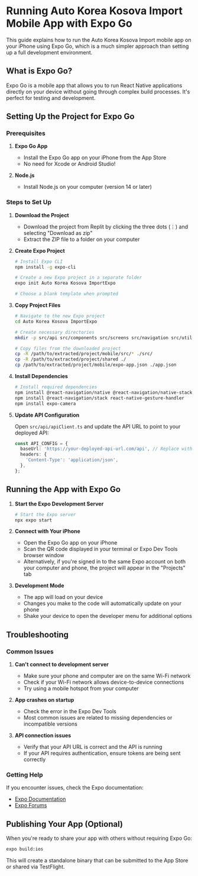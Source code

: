 # Running Auto Korea Kosova Import Mobile App with Expo Go

This guide explains how to run the Auto Korea Kosova Import mobile app on your iPhone using Expo Go, which is a much simpler approach than setting up a full development environment.

## What is Expo Go?

Expo Go is a mobile app that allows you to run React Native applications directly on your device without going through complex build processes. It's perfect for testing and development.

## Setting Up the Project for Expo Go

### Prerequisites

1. **Expo Go App**
   - Install the Expo Go app on your iPhone from the App Store
   - No need for Xcode or Android Studio!

2. **Node.js**
   - Install Node.js on your computer (version 14 or later)

### Steps to Set Up

1. **Download the Project**
   - Download the project from Replit by clicking the three dots (⋮) and selecting "Download as zip"
   - Extract the ZIP file to a folder on your computer

2. **Create Expo Project**
   
   ```bash
   # Install Expo CLI
   npm install -g expo-cli
   
   # Create a new Expo project in a separate folder
   expo init Auto Korea Kosova ImportExpo
   
   # Choose a blank template when prompted
   ```

3. **Copy Project Files**
   
   ```bash
   # Navigate to the new Expo project
   cd Auto Korea Kosova ImportExpo
   
   # Create necessary directories
   mkdir -p src/api src/components src/screens src/navigation src/utils
   
   # Copy files from the downloaded project
   cp -R /path/to/extracted/project/mobile/src/* ./src/
   cp -R /path/to/extracted/project/shared ./
   cp /path/to/extracted/project/mobile/expo-app.json ./app.json
   ```

4. **Install Dependencies**
   
   ```bash
   # Install required dependencies
   npm install @react-navigation/native @react-navigation/native-stack react-native-safe-area-context react-native-screens
   npm install @react-navigation/stack react-native-gesture-handler
   npm install expo-camera
   ```

5. **Update API Configuration**
   
   Open `src/api/apiClient.ts` and update the API URL to point to your deployed API:
   
   ```typescript
   const API_CONFIG = {
     baseUrl: 'https://your-deployed-api-url.com/api', // Replace with your API URL
     headers: {
       'Content-Type': 'application/json',
     },
   };
   ```

## Running the App with Expo Go

1. **Start the Expo Development Server**
   
   ```bash
   # Start the Expo server
   npx expo start
   ```

2. **Connect with Your iPhone**
   
   - Open the Expo Go app on your iPhone
   - Scan the QR code displayed in your terminal or Expo Dev Tools browser window
   - Alternatively, if you're signed in to the same Expo account on both your computer and phone, the project will appear in the "Projects" tab

3. **Development Mode**
   
   - The app will load on your device
   - Changes you make to the code will automatically update on your phone
   - Shake your device to open the developer menu for additional options

## Troubleshooting

### Common Issues

1. **Can't connect to development server**
   - Make sure your phone and computer are on the same Wi-Fi network
   - Check if your Wi-Fi network allows device-to-device connections
   - Try using a mobile hotspot from your computer

2. **App crashes on startup**
   - Check the error in the Expo Dev Tools
   - Most common issues are related to missing dependencies or incompatible versions

3. **API connection issues**
   - Verify that your API URL is correct and the API is running
   - If your API requires authentication, ensure tokens are being sent correctly

### Getting Help

If you encounter issues, check the Expo documentation:
- [Expo Documentation](https://docs.expo.dev/)
- [Expo Forums](https://forums.expo.dev/)

## Publishing Your App (Optional)

When you're ready to share your app with others without requiring Expo Go:

```bash
expo build:ios
```

This will create a standalone binary that can be submitted to the App Store or shared via TestFlight.